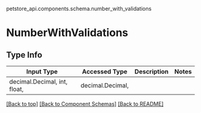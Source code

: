 petstore_api.components.schema.number_with_validations
# NumberWithValidations
## Type Info
Input Type | Accessed Type | Description | Notes
------------ | ------------- | ------------- | -------------
decimal.Decimal, int, float,  | decimal.Decimal,  |  |

[[Back to top]](#top) [[Back to Component Schemas]](../../../README.md#Component-Schemas) [[Back to README]](../../../README.md)
